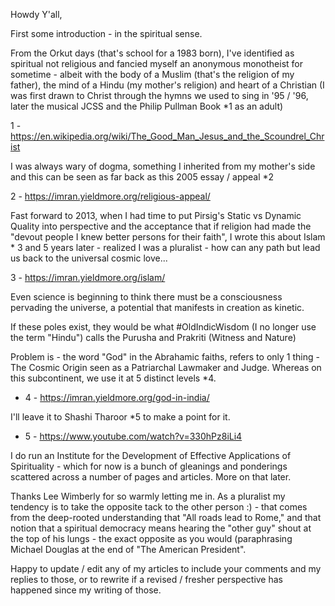 Howdy Y'all,

First some introduction - in the spiritual sense.

From the Orkut days (that's school for a 1983 born), I've identified as spiritual not religious and fancied myself an anonymous monotheist for sometime - albeit with the body of a Muslim (that's the religion of my father), the mind of a Hindu (my mother's religion) and heart of a Christian (I was first drawn to Christ through the hymns we used to sing in '95 / '96, later the musical JCSS and the Philip Pullman Book *1 as an adult)

1 - https://en.wikipedia.org/wiki/The_Good_Man_Jesus_and_the_Scoundrel_Christ

I was always wary of dogma, something I inherited from my mother's side and this can be seen as far back as this 2005 essay / appeal *2

2 - https://imran.yieldmore.org/religious-appeal/

Fast forward to 2013, when I had time to put Pirsig's Static vs Dynamic Quality into perspective and the acceptance that if religion had made the "devout people I knew better persons for their faith", I wrote this about Islam * 3 and 5 years later - realized I was a pluralist - how can any path but lead us back to the universal cosmic love...

3 - https://imran.yieldmore.org/islam/

Even science is beginning to think there must be a consciousness pervading the universe, a potential that manifests in creation as kinetic.

If these poles exist, they would be what #OldIndicWisdom (I no longer use the term "Hindu") calls the Purusha and Prakriti (Witness and Nature)

Problem is - the word "God" in the Abrahamic faiths, refers to only 1 thing - The Cosmic Origin seen as a Patriarchal Lawmaker and Judge. Whereas on this subcontinent, we use it at 5 distinct levels *4.

* 4 - https://imran.yieldmore.org/god-in-india/

I'll leave it to Shashi Tharoor *5 to make a point for it.

* 5 - https://www.youtube.com/watch?v=330hPz8iLi4

I do run an Institute for the Development of Effective Applications of Spirituality - which for now is a bunch of gleanings and ponderings scattered across a number of pages and articles. More on that later.

Thanks Lee Wimberly for so warmly letting me in. As a pluralist my tendency is to take the opposite tack to the other person :) - that comes from the deep-rooted understanding that "All roads lead to Rome," and that notion that a spiritual democracy means hearing the "other guy" shout at the top of his lungs - the exact opposite as you would (paraphrasing Michael Douglas at the end of "The American President".

Happy to update / edit any of my articles to include your comments and my replies to those, or to rewrite if a revised / fresher perspective has happened since my writing of those.
